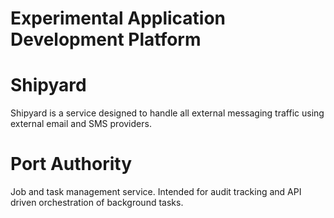 Experimental Application Development Platform
==============================================

# Shipyard

Shipyard is a service designed to handle all external messaging traffic using external email and SMS providers. 


# Port Authority

Job and task management service. 
Intended for audit tracking and API driven orchestration of background tasks.

